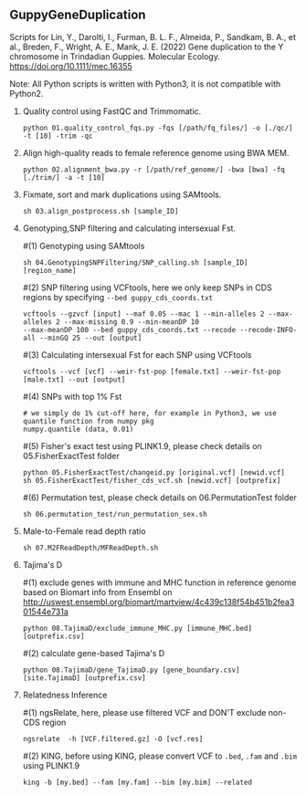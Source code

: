 ## GuppyGeneDuplication
Scripts for Lin, Y., Darolti, I., Furman, B. L. F., Almeida, P., Sandkam, B. A., et al., Breden, F., Wright, A. E., Mank, J. E. (2022) Gene duplication to the Y chromosome in Trindadian Guppies. Molecular Ecology. https://doi.org/10.1111/mec.16355

Note: All Python scripts is written with Python3, it is not compatible with Python2.

1. Quality control using FastQC and Trimmomatic.
   ```
   python 01.quality_control_fqs.py -fqs [/path/fq_files/] -o [./qc/] -t [10] -trim -qc
   ```

2. Align high-quality reads to female reference genome using BWA MEM.
   ```
   python 02.alignment_bwa.py -r [/path/ref_genome/] -bwa [bwa] -fq [./trim/] -a -t [10]
   ```

3. Fixmate, sort and mark duplications using SAMtools.
   ```
   sh 03.align_postprocess.sh [sample_ID]
   ```

4. Genotyping,SNP filtering and calculating intersexual Fst. 

    #(1) Genotyping using SAMtools
    ```
    sh 04.GenotypingSNPFiltering/SNP_calling.sh [sample_ID] [region_name]
    ```

    #(2) SNP filtering using VCFtools, here we only keep SNPs in CDS regions by specifying `--bed guppy_cds_coords.txt`
    ```
    vcftools --gzvcf [input] --maf 0.05 --mac 1 --min-alleles 2 --max-alleles 2 --max-missing 0.9 --min-meanDP 10 
    --max-meanDP 100 --bed guppy_cds_coords.txt --recode --recode-INFO-all --minGQ 25 --out [output]
    ```

    #(3) Calculating intersexual Fst for each SNP using VCFtools
    ```
    vcftools --vcf [vcf] --weir-fst-pop [female.txt] --weir-fst-pop [male.txt] --out [output]
    ```
    
    #(4) SNPs with top 1% Fst 
    ```
    # we simply do 1% cut-off here, for example in Python3, we use quantile function from numpy pkg
    numpy.quantile (data, 0.01) 
    ```

    #(5) Fisher's exact test using PLINK1.9, please check details on 05.FisherExactTest folder
    ```
    python 05.FisherExactTest/changeid.py [original.vcf] [newid.vcf]
    sh 05.FisherExactTest/fisher_cds_vcf.sh [newid.vcf] [outprefix]
    ```

    #(6) Permutation test, please check details on 06.PermutationTest folder
    ```
    sh 06.permutation_test/run_permutation_sex.sh
    ``` 

5. Male-to-Female read depth ratio 
   ```
   sh 07.M2FReadDepth/MFReadDepth.sh
   ```

6. Tajima's D

    #(1) exclude genes with immune and MHC function in reference genome based on Biomart info from Ensembl on          
    http://uswest.ensembl.org/biomart/martview/4c439c138f54b451b2fea301544e731a
    ```
    python 08.TajimaD/exclude_immune_MHC.py [immune_MHC.bed] [outprefix.csv] 
    ```
    
    #(2) calculate gene-based Tajima's D
    ```
    python 08.TajimaD/gene_TajimaD.py [gene_boundary.csv] [site.TajimaD] [outprefix.csv]
    ```

7. Relatedness Inference 

    #(1) ngsRelate, here, please use filtered VCF and DON'T exclude non-CDS region
    ```
    ngsrelate  -h [VCF.filtered.gz] -O [vcf.res]
    ```

    #(2) KING, before using KING, please convert VCF to `.bed`, `.fam` and `.bim` using PLINK1.9 
    ```
    king -b [my.bed] --fam [my.fam] --bim [my.bim] --related
    ```

